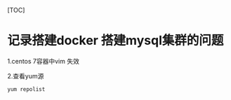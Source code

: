



[TOC]

# 记录搭建docker 搭建mysql集群的问题





1.centos 7容器中vim 失效



2.查看yum源

```shell
yum repolist
```

